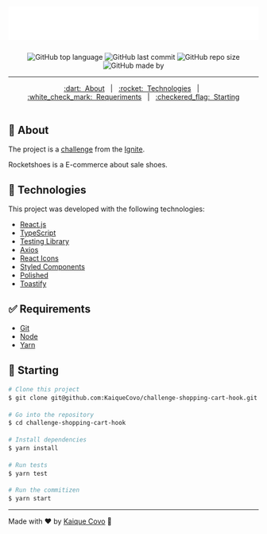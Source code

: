 <h1 align="center">
  <img src=".github/logo.svg" alt="logo" />
</h1>

<div align="center">

  <!-- Badges -->
  ![GitHub top language](https://img.shields.io/github/languages/top/kaiquecovo/challenge-shopping-cart-hook?color=%23718096)
  ![GitHub last commit](https://img.shields.io/github/last-commit/kaiqueCovo/challenge-shopping-cart-hook?color=%231A202C)
  ![GitHub repo size](https://img.shields.io/github/repo-size/kaiqueCovo/challenge-shopping-cart-hook?color=%23718096)
  ![GitHub made by](https://img.shields.io/badge/made%20by-kaiqueCovo-%231A202C)
</div>

---

<div align="center">
  <a href="#dart-about">:dart:&nbsp;&nbsp;About</a> &nbsp; | &nbsp; 
  <a href="#rocket-technologies">:rocket:&nbsp;&nbsp;Technologies</a> &nbsp; | &nbsp;
  <a href="#white_check_mark-requirements">:white_check_mark:&nbsp;&nbsp;Requeriments</a> &nbsp; | &nbsp;
  <a href="#checkered_flag-starting">:checkered_flag:&nbsp;&nbsp;Starting</a>
</div>

<br>

## :dart: About ##

The project is a [challenge](https://www.notion.so/Desafio-01-Criando-um-hook-de-carrinho-de-compras-5769216778794019a83f544e79167b12) from the [Ignite](https://www.rocketseat.com.br/ignite).

Rocketshoes is a E-commerce about sale shoes.

## :rocket: Technologies ##

This project was developed with the following technologies:

- [React.js](https://reactjs.org/)
- [TypeScript](https://www.typescriptlang.org/)
- [Testing Library](https://testing-library.com/)
- [Axios](https://axios-http.com/docs/intro)
- [React Icons](https://react-icons.github.io/react-icons/)
- [Styled Components](https://styled-components.com/)
- [Polished](https://polished.js.org/)
- [Toastify](https://fkhadra.github.io/react-toastify/introduction)

## :white_check_mark: Requirements ##

- [Git](https://git-scm.com/)
- [Node](https://nodejs.org/en/)
- [Yarn](https://yarnpkg.com/lang/en/)

## :checkered_flag: Starting ##

```bash
# Clone this project
$ git clone git@github.com:KaiqueCovo/challenge-shopping-cart-hook.git

# Go into the repository
$ cd challenge-shopping-cart-hook

# Install dependencies
$ yarn install

# Run tests
$ yarn test

# Run the commitizen
$ yarn start
```

---
Made with ♥  by [Kaique Covo](https://www.linkedin.com/in/kaique-covo-a46331147/) :wave: